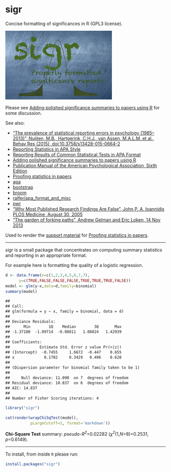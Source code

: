 
<!-- README.md is generated from README.Rmd. Please edit that file -->

# sigr

Concise formatting of significances in R (GPL3 license).

![](https://github.com/WinVector/sigr/raw/master/tools/sigr.png)

Please see [Adding polished significance summaries to papers using
R](http://www.win-vector.com/blog/2016/10/adding-polished-significance-summaries-to-papers-using-r/)
for some discussion.

See also:

  - [“The prevalence of statistical reporting errors in psychology
    (1985–2013)”, Nuijten, M.B., Hartgerink, C.H.J., van Assen,
    M.A.L.M. et al., Behav Res (2015),
    doi:10.3758/s13428-015-0664-2](http://link.springer.com/article/10.3758%2Fs13428-015-0664-2)
  - [Reporting Statistics in APA
    Style](http://my.ilstu.edu/~jhkahn/apastats.html)
  - [Reporting Results of Common Statistical Tests in APA
    Format](https://depts.washington.edu/psych/files/writing_center/stats.pdf)
  - [Adding polished significance summaries to papers using
    R](http://www.win-vector.com/blog/2016/10/adding-polished-significance-summaries-to-papers-using-r/)
  - [Publication Manual of the American Psychological Association, Sixth
    Edition](http://www.apastyle.org/manual/)
  - [Proofing statistics in
    papers](http://www.win-vector.com/blog/2016/10/proofing-statistics-in-papers/)
  - [apa](https://CRAN.R-project.org/package=apa)
  - [bootstrap](https://CRAN.R-project.org/package=bootstrap)
  - [broom](https://cran.r-project.org/package=broom)
  - [ralfer/apa\_format\_and\_misc](https://github.com/ralfer/apa_format_and_misc)
  - [pwr](https://CRAN.R-project.org/package=pwr)
  - [“Why Most Published Research Findings Are False”, John P. A.
    Ioannidis PLOS Medicine, August 30,
    2005](https://journals.plos.org/plosmedicine/article?id=10.1371/journal.pmed.0020124)
  - [“The garden of forking paths”, Andrew Gelman and Eric Loken, 14
    Nov 2013](http://www.stat.columbia.edu/~gelman/research/unpublished/p_hacking.pdf)

Used to render the [support
material](http://www.win-vector.com/blog/2016/10/proofing-statistics-in-papers/)
for [Proofing statistics in
papers](http://www.win-vector.com/blog/2016/10/proofing-statistics-in-papers/).

-----

*sigr* is a small package that concentrates on computing summary
statistics and reporting in an appropriate format.

For example here is formatting the quality of a logistic regression.

``` r
d <- data.frame(x=c(1,2,3,4,5,6,7,7),
      y=c(TRUE,FALSE,FALSE,FALSE,TRUE,TRUE,TRUE,FALSE))
model <- glm(y~x,data=d,family=binomial)
summary(model)
```

    ## 
    ## Call:
    ## glm(formula = y ~ x, family = binomial, data = d)
    ## 
    ## Deviance Residuals: 
    ##      Min        1Q    Median        3Q       Max  
    ## -1.37180  -1.09714  -0.00811   1.08024   1.42939  
    ## 
    ## Coefficients:
    ##             Estimate Std. Error z value Pr(>|z|)
    ## (Intercept)  -0.7455     1.6672  -0.447    0.655
    ## x             0.1702     0.3429   0.496    0.620
    ## 
    ## (Dispersion parameter for binomial family taken to be 1)
    ## 
    ##     Null deviance: 11.090  on 7  degrees of freedom
    ## Residual deviance: 10.837  on 6  degrees of freedom
    ## AIC: 14.837
    ## 
    ## Number of Fisher Scoring iterations: 4

``` r
library("sigr")
```

``` r
cat(render(wrapChiSqTest(model),
           pLargeCutoff=1, format='markdown'))
```

**Chi-Square Test** summary: *pseudo-<i>R<sup>2</sup></i>*=0.02282
(<i>χ<sup>2</sup></i>(1,*N*=8)=0.2531, *p*=0.6149).

-----

To install, from inside `R` please run:

``` r
install.packages("sigr")
```
